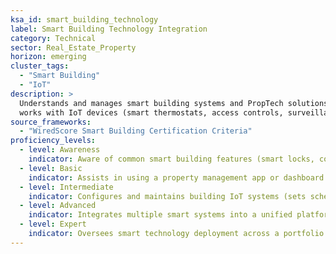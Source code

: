 ```yaml
---  
ksa_id: smart_building_technology  
label: Smart Building Technology Integration  
category: Technical  
sector: Real_Estate_Property  
horizon: emerging  
cluster_tags:
  - "Smart Building"
  - "IoT"
description: >  
  Understands and manages smart building systems and PropTech solutions in property management;  
  works with IoT devices (smart thermostats, access controls, surveillance, HVAC sensors) and property management software to increase building efficiency, tenant comfort, and operational data tracking.  
source_frameworks:  
  - "WiredScore Smart Building Certification Criteria"  
proficiency_levels:  
  - level: Awareness  
    indicator: Aware of common smart building features (smart locks, connected sensors) and their basic purpose.  
  - level: Basic  
    indicator: Assists in using a property management app or dashboard (e.g., checking sensor readings, adjusting settings per instructions); can explain features of a smart home/building to tenants (like how to use a smart thermostat); adds sensor; configures trend log; sets alerts.
  - level: Intermediate  
    indicator: Configures and maintains building IoT systems (sets schedules for smart HVAC, monitors security camera feeds remotely); uses data from PropTech platforms to identify issues (unusually high energy use, etc.) and suggests improvements; applies rule-based optimisation; tracks KPI.  
  - level: Advanced  
    indicator: Integrates multiple smart systems into a unified platform; optimizes building operations through tech (e.g., automates energy savings measures); liaises with PropTech vendors to implement upgrades and ensures building meets WiredScore or similar smart building standards; implements predictive maintenance; integrates BIM twin; verifies ROI.  
  - level: Expert  
    indicator: Oversees smart technology deployment across a portfolio of properties; makes strategic decisions on PropTech investments; contributes to industry discussions on smart building best practices or standards; mentors integrators; leverages data to significantly enhance asset value and tenant experience.  
---  
```

